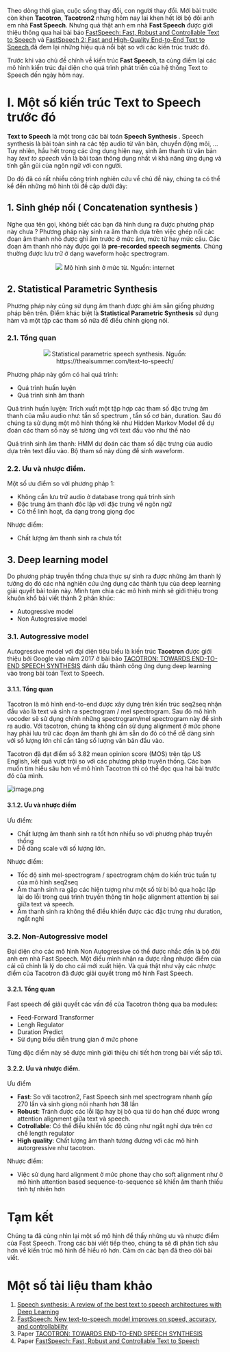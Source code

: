 Theo dòng thời gian, cuộc sống thay đổi, con người thay đổi. Mới bài trước còn khen **Tacotron**, **Tacotron2** nhưng hôm nay lai khen hết lời bộ đôi anh em nhà **Fast Speech**.  Nhưng quả thật anh em nhà **Fast Speech** được giới thiệu thông qua hai bài báo [FastSpeech: Fast, Robust and Controllable
Text to Speech](https://arxiv.org/pdf/1905.09263.pdf) và [FastSpeech 2: Fast and High-Quality End-to-End Text to Speech
](https://arxiv.org/abs/2006.04558)  đã đem lại những hiệu quả nổi bật so với các kiến trúc trước đó.

Trước khi vào chủ đề chính về kiến trúc **Fast Speech**, ta cùng điểm lại các mô hình kiến trúc đại diện cho quá trình phát triển của hệ thống Text to Speech đến ngày hôm nay.

# I. Một số kiến trúc Text to Speech trước đó
**Text to Speech** là một trong các bài toán **Speech Synthesis** . Speech synthesis là bài toán sinh ra các tệp audio từ văn bản, chuyển động môi, ... Tuy nhiên, hầu hết trong các ứng dụng hiện nay, sinh âm thanh từ văn bản hay *text to speech* vẫn là bài toán thông dụng nhất vì khả năng ứng dụng và tính gẫn gũi của ngôn ngữ với con người. 

Do đó đã có rất nhiều công trình nghiên cứu về chủ đề này, chúng ta có thể kể đến những mô hình tôi đề cập dưới đây:
## 1. Sinh ghép nối ( Concatenation synthesis )
Nghe qua tên gọi, không biết các bạn đã hình dung ra được phương pháp này chưa ? Phương pháp này sinh ra âm thanh dựa trên việc ghép nối các đoạn âm thanh nhỏ được ghi âm trước ở mức âm, mức từ hay mức câu. Các đoạn âm thanh nhỏ này được gọi là **pre-recorded speech segments**. Chúng thường được lưu trữ ở dạng waveform hoặc spectrogram. 

<p align="center">
    <img src="https://images.viblo.asia/72bdbc2e-59c1-474f-b046-9895bfb8371d.png" >
    Mô hình sinh ở mức từ. Nguồn: internet 
</p>

## 2. Statistical Parametric Synthesis
Phương pháp này cũng sử dụng âm thanh được ghi âm sẵn giống phương pháp bên trên. Điểm khác biệt là **Statistical Parametric Synthesis** sử dụng hàm và một tập các tham số nữa để điều chỉnh giọng nói. 
### 2.1. Tổng quan

<p align="center">
    <img src="https://theaisummer.com/static/295388e8e75f269e479cf12855d4105c/f687d/statistical-parametric-speech-synthesis.png" >
    Statistical parametric speech synthesis. Nguồn: https://theaisummer.com/text-to-speech/
</p>

Phương pháp này gồm có hai quá trình:
- Quá trình huấn luyện
- Quá trình sinh âm thanh

Quá trình huấn luyện: Trích xuất một tập hợp các tham số đặc trưng âm thanh của mẫu audio như: tần số spectrum , tần số cơ bản, duration. Sau đó chúng ta sử dụng một mô hình thống kê như Hidden Markov Model để dự đoán các tham số này sẽ tương ứng với text đầu vào như thế nào

Quá trình sinh âm thanh: HMM dư đoán các tham số đặc trưng của audio dựa trên text đầu vào. Bộ tham số này dùng để sinh waveform.

### 2.2. Ưu và nhược điểm.
Một số ưu điểm so với phương pháp 1:
- Không cần lưu trữ audio ở database trong quá trình sinh
- Đặc trưng âm thanh đôc lập với đặc trưng về ngôn ngữ
- Có thể linh hoạt, đa dạng trong giọng đọc

Nhược điểm:
- Chất lượng âm thanh sinh ra chưa tốt

## 3. Deep learning model

Do phương pháp truyền thống chưa thực sự sinh ra được những âm thanh lý tưởng do đó các nhà nghiên cứu ứng dụng các thành tựu của deep learning giải quyết bài toán này.
Mình tạm chia các mô hình mình sẽ giới thiệu trong khuôn khổ bài viết thành 2 phân khúc:

- Autogressive model
- Non Autogressive model

### 3.1. Autogressive model

Autogressive model với đại diện tiêu biểu là kiến trúc **Tacotron** được giới thiệu bởi Google vào năm 2017 ở bài báo [TACOTRON: TOWARDS END-TO-END SPEECH SYNTHESIS](https://arxiv.org/pdf/1703.10135.pdf) đánh dấu thành công ứng dụng deep learning vào trong bài toán Text to Speech. 

#### 3.1.1. Tổng quan
Tacotron là mô hình end-to-end được xây dựng trên kiến trúc seq2seq  nhận đầu vào là text và sinh ra spectrogram / mel spectrogram. Sau đó mô hình vocoder sẽ sử dụng chính những spectrogram/mel spectrogram này để sinh ra audio. Với tacotron, chúng ta không cần sử dụng alignment ở mức phone hay phải lưu trữ các đoạn âm thanh ghi âm sẫn do đó có thể dễ dàng sinh với số lượng lớn chỉ cần tăng số lượng văn bản đầu vào. 

Tacotron đã đạt điểm số 3.82 mean opinion score (MOS) trên tập US English, kết quả vượt trội so với các phương pháp truyên thống. Các bạn muốn tìm hiểu sâu hơn về mô hình Tacotron thì có thể đọc qua hai bài trước đó của mình.


![image.png](https://images.viblo.asia/ee8caa71-0c68-433a-b037-3ddb9072b328.png)

#### 3.1.2. Ưu và nhược điểm

Ưu điểm:

- Chất lượng âm thanh sinh ra tốt hơn nhiều so với phương pháp truyền thống
- Dễ dàng scale với số lượng lớn.

Nhược điểm:

- Tốc độ sinh mel-spectrogram / spectrogram chậm do kiến trúc tuần tự của mô hình seq2seq
- Âm thanh sinh ra gặp các hiện tượng như một số từ bị bỏ qua hoặc lặp lại do lỗi trong quá trình truyền thông tin hoặc alignment attention bị sai giữa text và speech.
- Âm thanh sinh ra không thể điều khiển được các đặc trưng như duration, ngắt nghỉ 

### 3.2. Non-Autogressive model

Đại diện cho các mô hình Non Autogressive có thể được nhắc đến là bộ đôi anh em nhà Fast Speech. Một điều mình nhận ra được rằng nhược điểm của cái cũ chính là lý do cho cái mới xuất hiện. Và quả thật như vậy các nhược điểm của Tacotron đã được giải quyết trong mô hình Fast Speech.

#### 3.2.1. Tổng quan
Fast speech để giải quyết các vấn đề của Tacotron thông qua ba modules:

- Feed-Forward Transformer
- Lengh Regulator
- Duration Predict
- Sử dụng biểu diễn trung gian ở mức phone

Từng đặc điểm này sẽ được mình giới thiệu chi tiết hơn trong bài viết sắp tới. 

#### 3.2.2. Ưu và nhược điểm.
Ưu điểm 

- **Fast**: So với tacotron2, Fast Speech sinh mel spectrogram nhanh gấp 270 lần và sinh giọng nói nhanh hơn 38 lần
- **Robust**: Tránh được các lỗi lặp hay bị bỏ qua từ do hạn chế được wrong attention alignment giữa text và speech.
- **Cotrollable**: Có thể điều khiển tốc độ cũng như ngắt nghỉ dựa trên cơ chế length regulator
- **High quality**: Chất lượng âm thanh tương đương với các mô hình autorgressive như tacotron.

Nhược điểm:

- Việc sử dụng hard alignment ở mức phone thay cho soft alignment như ở mô hình attention based sequence-to-sequence sẽ khiến âm thanh thiếu tính tự nhiên hơn


# Tạm kết

Chúng ta đã cùng nhìn lại một số mô hình để thấy những ưu và nhược điểm của Fast Speech. Trong các bài viết tiếp theo, chúng ta sẽ đi phân tích sâu hơn về kiến trúc mô hình để hiểu rõ hơn.
Cảm ơn các bạn đã theo dõi bài viết.


# Một số tài liệu tham khảo

1. [Speech synthesis: A review of the best text to speech architectures with Deep Learning
](https://theaisummer.com/text-to-speech/)
2. [FastSpeech: New text-to-speech model improves on speed, accuracy, and controllability
](https://www.microsoft.com/en-us/research/blog/fastspeech-new-text-to-speech-model-improves-on-speed-accuracy-and-controllability/)
3. Paper [TACOTRON: TOWARDS END-TO-END SPEECH SYNTHESIS](https://arxiv.org/pdf/1703.10135.pdf)
4. Paper [FastSpeech: Fast, Robust and Controllable Text to Speech
](https://arxiv.org/abs/1905.09263)